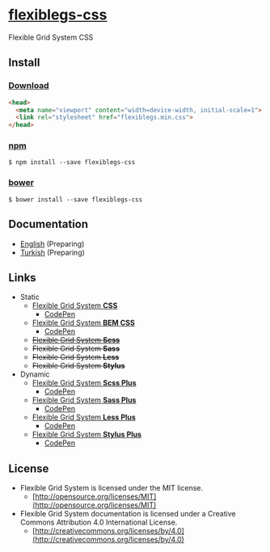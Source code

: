 # [flexiblegs-css](http://flexible.gs)

Flexible Grid System CSS

## Install

### [Download](https://raw.githubusercontent.com/flexiblegs/flexiblegs-css/master/flexiblegs.min.css)
```html
<head>
  <meta name="viewport" content="width=device-width, initial-scale=1">
  <link rel="stylesheet" href="flexiblegs.min.css">
</head>
```

### [npm](https://www.npmjs.com)
```
$ npm install --save flexiblegs-css
```


### [bower](http://bower.io)
```
$ bower install --save flexiblegs-css
```

## Documentation
- [English](https://github.com/flexiblegs/flexiblegs-docs/tree/master/en/) (Preparing)
- [Turkish](https://github.com/flexiblegs/flexiblegs-docs/tree/master/tr/) (Preparing)

## Links

- Static
  - [Flexible Grid System **CSS**](https://github.com/flexiblegs/flexiblegs-css)
    - [CodePen](http://codepen.io/dnomak/pen/KwWJpm?editors=100)
  - [Flexible Grid System **BEM CSS**](https://github.com/flexiblegs/flexiblegs-bem-css)
    - [CodePen](http://codepen.io/dnomak/pen/wayPxJ?editors=100)
  - [~~Flexible Grid System **Scss**~~](https://github.com/flexiblegs/flexiblegs-scss)
  - ~~Flexible Grid System **Sass**~~
  - ~~Flexible Grid System **Less**~~
  - ~~Flexible Grid System **Stylus**~~
- Dynamic
  - [Flexible Grid System **Scss Plus**](https://github.com/flexiblegs/flexiblegs-scss-plus)
    - [CodePen](http://codepen.io/dnomak/pen/wBzdzj?editors=110)
  - [Flexible Grid System **Sass Plus**](https://github.com/flexiblegs/flexiblegs-sass-plus)
    - [CodePen](http://codepen.io/dnomak/pen/eNEOvP?editors=110)
  - [Flexible Grid System **Less Plus**](https://github.com/flexiblegs/flexiblegs-less-plus)
    - [CodePen](http://codepen.io/dnomak/pen/yyVXQa?editors=110)
  - [Flexible Grid System **Stylus Plus**](https://github.com/flexiblegs/flexiblegs-stylus-plus)
    - [CodePen](http://codepen.io/dnomak/pen/EaZPYw?editors=110)

## License
- Flexible Grid System is licensed under the MIT license.
  - [http://opensource.org/licenses/MIT](http://opensource.org/licenses/MIT)
- Flexible Grid System documentation is licensed under a Creative Commons Attribution 4.0 International License.
  - [http://creativecommons.org/licenses/by/4.0](http://creativecommons.org/licenses/by/4.0)

